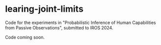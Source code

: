 # learing-joint-limits
Code for the experiments in "Probabilistic Inference of Human Capabilities from Passive Observations", submitted to IROS 2024.

Code coming soon.
